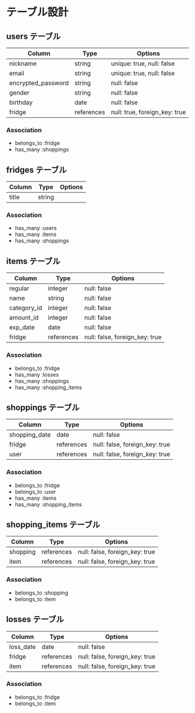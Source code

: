 # テーブル設計

## users テーブル

| Column             | Type       | Options                       |
| ------------------ | ---------- | ----------------------------- |
| nickname           | string     | unique: true, null: false     |
| email              | string     | unique: true, null: false     |
| encrypted_password | string     | null: false                   |
| gender             | string     | null: false                   |
| birthday           | date       | null: false                   |
| fridge             | references | null: true, foreign_key: true |

### Association

- belongs_to :fridge
- has_many :shoppings

## fridges テーブル

| Column | Type   | Options     |
| ------ | ------ | ----------- |
| title  | string |             |

### Association

- has_many :users
- has_many :items
- has_many :shoppings

## items テーブル

| Column           | Type       | Options                        |
| ---------------- | ---------- | ------------------------------ |
| regular          | integer    | null: false                    |
| name             | string     | null: false                    |
| category_id      | integer    | null: false                    |
| amount_id        | integer    | null: false                    |
| exp_date         | date       | null: false                    |
| fridge           | references | null: false, foreign_key: true |

### Association

- belongs_to :fridge
- has_many :losses
- has_many :shoppings
- has_many :shopping_items

## shoppings テーブル

| Column           | Type       | Options                        |
| ---------------- | ---------- | ------------------------------ |
| shopping_date    | date       | null: false                    |
| fridge           | references | null: false, foreign_key: true |
| user             | references | null: false, foreign_key: true |

### Association

- belongs_to :fridge
- belongs_to :user
- has_many :items
- has_many :shopping_items 

## shopping_items テーブル

| Column        | Type       | Options                        |
| ------------- | ---------- | ------------------------------ |
| shopping      | references | null: false, foreign_key: true |
| item          | references | null: false, foreign_key: true |

### Association

- belongs_to :shopping
- belongs_to :item

## losses テーブル

| Column        | Type       | Options                        |
| ------------- | ---------- | ------------------------------ |
| loss_date     | date       | null: false                    |
| fridge        | references | null: false, foreign_key: true |
| item          | references | null: false, foreign_key: true |

### Association

- belongs_to :fridge
- belongs_to :item